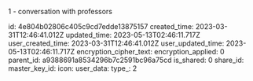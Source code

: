 1 - conversation with professors

id: 4e804b02806c405c9cd7edde13875157
created_time: 2023-03-31T12:46:41.012Z
updated_time: 2023-05-13T02:46:11.717Z
user_created_time: 2023-03-31T12:46:41.012Z
user_updated_time: 2023-05-13T02:46:11.717Z
encryption_cipher_text: 
encryption_applied: 0
parent_id: a9388691a8534296b7c2591bc96a75cd
is_shared: 0
share_id: 
master_key_id: 
icon: 
user_data: 
type_: 2
